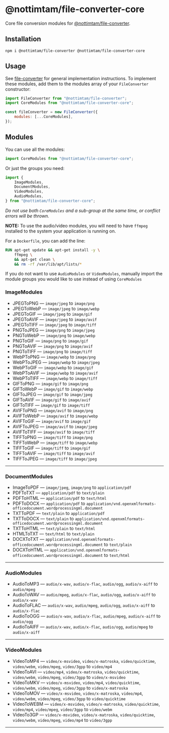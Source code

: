 # @nottimtam/file-converter-core

Core file conversion modules for [@nottimtam/file-converter](https://www.npmjs.com/package/@nottimtam/file-converter).

## Installation

```terminal
npm i @nottimtam/file-converter @nottimtam/file-converter-core
```

## Usage

See [file-converter](https://github.com/NotTimTam/file-converter) for general implementation instructions. To implement these modules, add them to the modules array of your `FileConverter` constructor:

```js
import FileConverter from "@nottimtam/file-converter";
import CoreModules from "@nottimtam/file-converter-core";

const fileConverter = new FileConverter({
	modules: [...CoreModules],
});
```

## Modules

You can use all the modules:

```js
import CoreModules from "@nottimtam/file-converter-core";
```

Or just the groups you need:

```js
import {
	ImageModules,
	DocumentModules,
	VideoModules,
	AudioModules,
} from "@nottimtam/file-converter-core";
```

_Do not use both `CoreModules` and a sub-group at the same time, or conflict errors will be thrown._

**NOTE:** To use the audio/video modules, you will need to have `ffmpeg` installed to the system your application is running on.

For a `Dockerfile`, you can add the line:

```Dockerfile
RUN apt-get update && apt-get install -y \
    ffmpeg \
    && apt-get clean \
    && rm -rf /var/lib/apt/lists/*
```

If you do not want to use `AudioModules` or `VideoModules`, manually import the module groups you would like to use instead of using `CoreModules`

### ImageModules

-   JPEGToPNG &mdash; `image/jpeg` to `image/png`
-   JPEGToWebP &mdash; `image/jpeg` to `image/webp`
-   JPEGToGIF &mdash; `image/jpeg` to `image/gif`
-   JPEGToAVIF &mdash; `image/jpeg` to `image/avif`
-   JPEGToTIFF &mdash; `image/jpeg` to `image/tiff`
-   PNGToJPEG &mdash; `image/png` to `image/jpeg`
-   PNGToWebP &mdash; `image/png` to `image/webp`
-   PNGToGIF &mdash; `image/png` to `image/gif`
-   PNGToAVIF &mdash; `image/png` to `image/avif`
-   PNGToTIFF &mdash; `image/png` to `image/tiff`
-   WebPToPNG &mdash; `image/webp` to `image/png`
-   WebPToJPEG &mdash; `image/webp` to `image/jpeg`
-   WebPToGIF &mdash; `image/webp` to `image/gif`
-   WebPToAVIF &mdash; `image/webp` to `image/avif`
-   WebPToTIFF &mdash; `image/webp` to `image/tiff`
-   GIFToPNG &mdash; `image/gif` to `image/png`
-   GIFToWebP &mdash; `image/gif` to `image/webp`
-   GIFToJPEG &mdash; `image/gif` to `image/jpeg`
-   GIFToAVIF &mdash; `image/gif` to `image/avif`
-   GIFToTIFF &mdash; `image/gif` to `image/tiff`
-   AVIFToPNG &mdash; `image/avif` to `image/png`
-   AVIFToWebP &mdash; `image/avif` to `image/webp`
-   AVIFToGIF &mdash; `image/avif` to `image/gif`
-   AVIFToJPEG &mdash; `image/avif` to `image/jpeg`
-   AVIFToTIFF &mdash; `image/avif` to `image/tiff`
-   TIFFToPNG &mdash; `image/tiff` to `image/png`
-   TIFFToWebP &mdash; `image/tiff` to `image/webp`
-   TIFFToGIF &mdash; `image/tiff` to `image/gif`
-   TIFFToAVIF &mdash; `image/tiff` to `image/avif`
-   TIFFToJPEG &mdash; `image/tiff` to `image/jpeg`

---

### DocumentModules

-   ImageToPDF &mdash; `image/jpeg`, `image/png` to `application/pdf`
-   PDFToTXT &mdash; `application/pdf` to `text/plain`
-   PDFToHTML &mdash; `application/pdf` to `text/html`
-   PDFToDOCX &mdash; `application/pdf` to `application/vnd.openxmlformats-officedocument.wordprocessingml.document`
-   TXTToPDF &mdash; `text/plain` to `application/pdf`
-   TXTToDOCX &mdash; `text/plain` to `application/vnd.openxmlformats-officedocument.wordprocessingml.document`
-   TXTToHTML &mdash; `text/plain` to `text/html`
-   HTMLToTXT &mdash; `text/html` to `text/plain`
-   DOCXToTXT &mdash; `application/vnd.openxmlformats-officedocument.wordprocessingml.document` to `text/plain`
-   DOCXToHTML &mdash; `application/vnd.openxmlformats-officedocument.wordprocessingml.document` to `text/html`

---

### AudioModules

-   AudioToMP3 &mdash; `audio/x-wav`, `audio/x-flac`, `audio/ogg`, `audio/x-aiff` to `audio/mpeg`
-   AudioToWAV &mdash; `audio/mpeg`, `audio/x-flac`, `audio/ogg`, `audio/x-aiff` to `audio/x-wav`
-   AudioToFLAC &mdash; `audio/x-wav`, `audio/mpeg`, `audio/ogg`, `audio/x-aiff` to `audio/x-flac`
-   AudioToOGG &mdash; `audio/x-wav`, `audio/x-flac`, `audio/mpeg`, `audio/x-aiff` to `audio/ogg`
-   AudioToAIFF &mdash; `audio/x-wav`, `audio/x-flac`, `audio/ogg`, `audio/mpeg` to `audio/x-aiff`

---

### VideoModules

-   VideoToMP4 &mdash; `video/x-msvideo`, `video/x-matroska`, `video/quicktime`, `video/webm`, `video/mpeg`, `video/3gpp` to `video/mp4`
-   VideoToAVI &mdash; `video/mp4`, `video/x-matroska`, `video/quicktime`, `video/webm`, `video/mpeg`, `video/3gpp` to `video/x-msvideo`
-   VideoToMKV &mdash; `video/x-msvideo`, `video/mp4`, `video/quicktime`, `video/webm`, `video/mpeg`, `video/3gpp` to `video/x-matroska`
-   VideoToMOV &mdash; `video/x-msvideo`, `video/x-matroska`, `video/mp4`, `video/webm`, `video/mpeg`, `video/3gpp` to `video/quicktime`
-   VideoToWEBM &mdash; `video/x-msvideo`, `video/x-matroska`, `video/quicktime`, `video/mp4`, `video/mpeg`, `video/3gpp` to `video/webm`
-   VideoTo3GP &mdash; `video/x-msvideo`, `video/x-matroska`, `video/quicktime`, `video/webm`, `video/mpeg`, `video/mp4` to `video/3gpp`

---
